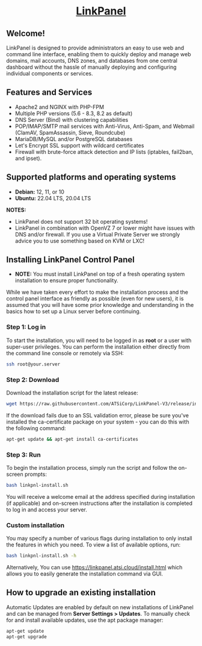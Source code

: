 <h1 align="center"><a href="https://linkpanel.atsi.cloud/">LinkPanel</a></h1>

## **Welcome!**

LinkPanel is designed to provide administrators an easy to use web and command line interface, enabling them to quickly deploy and manage web domains, mail accounts, DNS zones, and databases from one central dashboard without the hassle of manually deploying and configuring individual components or services.

## Features and Services

- Apache2 and NGINX with PHP-FPM
- Multiple PHP versions (5.6 - 8.3, 8.2 as default)
- DNS Server (Bind) with clustering capabilities
- POP/IMAP/SMTP mail services with Anti-Virus, Anti-Spam, and Webmail (ClamAV, SpamAssassin, Sieve, Roundcube)
- MariaDB/MySQL and/or PostgreSQL databases
- Let's Encrypt SSL support with wildcard certificates
- Firewall with brute-force attack detection and IP lists (iptables, fail2ban, and ipset).

## Supported platforms and operating systems

- **Debian:** 12, 11, or 10
- **Ubuntu:** 22.04 LTS, 20.04 LTS

**NOTES:**

- LinkPanel does not support 32 bit operating systems!
- LinkPanel in combination with OpenVZ 7 or lower might have issues with DNS and/or firewall. If you use a Virtual Private Server we strongly advice you to use something based on KVM or LXC!

## Installing LinkPanel Control Panel

- **NOTE:** You must install LinkPanel on top of a fresh operating system installation to ensure proper functionality.

While we have taken every effort to make the installation process and the control panel interface as friendly as possible (even for new users), it is assumed that you will have some prior knowledge and understanding in the basics how to set up a Linux server before continuing.

### Step 1: Log in

To start the installation, you will need to be logged in as **root** or a user with super-user privileges. You can perform the installation either directly from the command line console or remotely via SSH:

```bash
ssh root@your.server
```

### Step 2: Download

Download the installation script for the latest release:

```bash
wget https://raw.githubusercontent.com/ATSiCorp/LinkPanel-V3/release/install/linkpnl-install.sh
```

If the download fails due to an SSL validation error, please be sure you've installed the ca-certificate package on your system - you can do this with the following command:

```bash
apt-get update && apt-get install ca-certificates
```

### Step 3: Run

To begin the installation process, simply run the script and follow the on-screen prompts:

```bash
bash linkpnl-install.sh
```

You will receive a welcome email at the address specified during installation (if applicable) and on-screen instructions after the installation is completed to log in and access your server.

### Custom installation

You may specify a number of various flags during installation to only install the features in which you need. To view a list of available options, run:

```bash
bash linkpnl-install.sh -h
```

Alternatively, You can use <https://linkpanel.atsi.cloud/install.html> which allows you to easily generate the installation command via GUI.

## How to upgrade an existing installation

Automatic Updates are enabled by default on new installations of LinkPanel and can be managed from **Server Settings > Updates**. To manually check for and install available updates, use the apt package manager:

```bash
apt-get update
apt-get upgrade
```